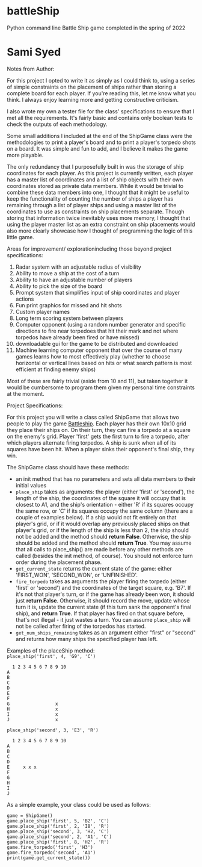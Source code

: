 # battleShip
Python command line Battle Ship game completed in the spring of 2022


# Sami Syed

Notes from Author:

For this project I opted to write it as simply as I could think to, using a series of simple constraints on the placement of ships rather than storing a complete board for each player. If you're reading this, let me know what you think. I always enjoy learning more and getting constructive criticism.

I also wrote my own a tester file for the class' specifications to ensure that I met all the requirements. It's fairly basic and contains only boolean tests to check the outputs of each methodology.

Some small additions I included at the end of the ShipGame class were the methodologies to print a player's board and to print a player's torpedo shots on a board. It was simple and fun to add, and I believe it makes the game more playable.

The only redundancy that I purposefully built in was the storage of ship coordinates for each player. As this project is currently written, each player has a master list of coordinates and a list of ship objects with their own coordinates stored as private data members. While it would be trivial to combine these data members into one, I thought that it might be useful to keep the functionality of counting the number of ships a player has remaining through a list of player ships and using a master list of the coordinates to use as constraints on ship placements separate. Though storing that information twice inevitably uses more memory, I thought that using the player master list as an extra constraint on ship placements would also more clearly showcase how I thought of programming the logic of this little game.

Areas for improvement/ explorationincluding those beyond project specifications:
1) Radar system with an adjustable radius of visibility
2) Ability to move a ship at the cost of a turn
3) Ability to have an adjustable number of players
4) Ability to pick the size of the board
5) Prompt system that simplifies input of ship coordinates and player actions
6) Fun print graphics for missed and hit shots
7) Custom player names
8) Long term scoring system between players
9) Computer opponent (using a random number generator and specific directions to fire near torpedoes that hit their mark and not where torpedos have already been fired or have missed)
10) downloadable gui for the game to be distributed and downloaded
11) Machine learning computer opponent that over the course of many games learns how to most effectively play (whether to choose horizontal or vertical lines based on hits or what search pattern is most efficient at finding enemy ships)

Most of these are fairly trivial (aside from 10 and 11), but taken together it would be cumbersome to program them given my personal time constraints at the moment.


Project Specifications:

For this project you will write a class called ShipGame that allows two people to play the game [Battleship](https://en.wikipedia.org/wiki/Battleship_(game)). Each player has their own 10x10 grid they place their ships on. On their turn, they can fire a torpedo at a square on the enemy's grid. Player 'first' gets the first turn to fire a torpedo, after which players alternate firing torpedos. A ship is sunk when all of its squares have been hit. When a player sinks their opponent's final ship, they win.

The ShipGame class should have these methods:
* an init method that has no parameters and sets all data members to their initial values
* `place_ship` takes as arguments: the player (either 'first' or 'second'), the length of the ship, the coordinates of the square it will occupy that is closest to A1, and the ship's orientation - either 'R' if its squares occupy the same row, or 'C' if its squares occupy the same column (there are a couple of examples below). If a ship would not fit entirely on that player's grid, or if it would overlap any previously placed ships on that player's grid, or if the length of the ship is less than 2, the ship should not be added and the method should **return False**. Otherwise, the ship should be added and the method should **return True**. You may assume that all calls to place_ship() are made before any other methods are called (besides the init method, of course). You should not enforce turn order during the placement phase.
* `get_current_state` returns the current state of the game: either 'FIRST_WON', 'SECOND_WON', or 'UNFINISHED'.
* `fire_torpedo` takes as arguments the player firing the torpedo (either 'first' or 'second') and the coordinates of the target square, e.g. 'B7'. If it's not that player's turn, or if the game has already been won, it should just **return False**. Otherwise, it should record the move, update whose turn it is, update the current state (if this turn sank the opponent's final ship), and **return True**. If that player has fired on that square before, that's not illegal - it just wastes a turn. You can assume `place_ship` will not be called after firing of the torpedos has started.
* `get_num_ships_remaining` takes as an argument either "first" or "second" and returns how many ships the specified player has left.

Examples of the placeShip method:  
`place_ship('first', 4, 'G9', 'C')`

```
  1 2 3 4 5 6 7 8 9 10
A
B
C
D
E
F
G                 x
H                 x
I                 x
J                 x
```

`place_ship('second', 3, 'E3', 'R')`

```
  1 2 3 4 5 6 7 8 9 10
A
B
C
D
E     x x x
F
G                 
H                 
I                 
J                
```

As a simple example, your class could be used as follows:
```
game = ShipGame()
game.place_ship('first', 5, 'B2', 'C')
game.place_ship('first', 2, 'I8', 'R')
game.place_ship('second', 3, 'H2, 'C')
game.place_ship('second', 2, 'A1', 'C')
game.place_ship('first', 8, 'H2', 'R')
game.fire_torpedo('first', 'H3')
game.fire_torpedo('second', 'A1')
print(game.get_current_state())
```
